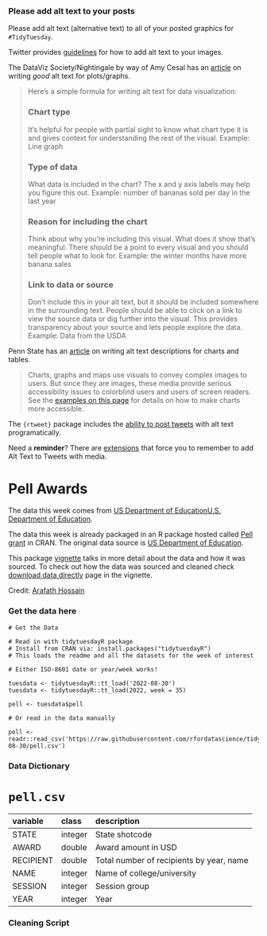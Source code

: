 ### Please add alt text to your posts

Please add alt text (alternative text) to all of your posted graphics for `#TidyTuesday`. 

Twitter provides [guidelines](https://help.twitter.com/en/using-twitter/picture-descriptions) for how to add alt text to your images.

The DataViz Society/Nightingale by way of Amy Cesal has an [article](https://medium.com/nightingale/writing-alt-text-for-data-visualization-2a218ef43f81) on writing _good_ alt text for plots/graphs.

> Here’s a simple formula for writing alt text for data visualization:
> ### Chart type
> It’s helpful for people with partial sight to know what chart type it is and gives context for understanding the rest of the visual.
> Example: Line graph
> ### Type of data
> What data is included in the chart? The x and y axis labels may help you figure this out.
> Example: number of bananas sold per day in the last year
> ### Reason for including the chart
> Think about why you’re including this visual. What does it show that’s meaningful. There should be a point to every visual and you should tell people what to look for.
> Example: the winter months have more banana sales
> ### Link to data or source
> Don’t include this in your alt text, but it should be included somewhere in the surrounding text. People should be able to click on a link to view the source data or dig further into the visual. This provides transparency about your source and lets people explore the data.
> Example: Data from the USDA

Penn State has an [article](https://accessibility.psu.edu/images/charts/) on writing alt text descriptions for charts and tables.

> Charts, graphs and maps use visuals to convey complex images to users. But since they are images, these media provide serious accessibility issues to colorblind users and users of screen readers. See the [examples on this page](https://accessibility.psu.edu/images/charts/) for details on how to make charts more accessible.

The `{rtweet}` package includes the [ability to post tweets](https://docs.ropensci.org/rtweet/reference/post_tweet.html) with alt text programatically.

Need a **reminder**? There are [extensions](https://chrome.google.com/webstore/detail/twitter-required-alt-text/fpjlpckbikddocimpfcgaldjghimjiik/related) that force you to remember to add Alt Text to Tweets with media.

# Pell Awards

The data this week comes from [US Department of EducationU.S. Department of Education](https://curious-joe.github.io/pell/articles/download.html).

The data this week is already packaged in an R package hosted called [Pell grant](https://www2.ed.gov/programs/fpg/index.html) in CRAN. The original data source is [US Department of Education](https://www2.ed.gov/finaid/prof/resources/data/pell-institution.html). 

This package [vignette](https://curious-joe.github.io/pell/articles/intro.html) talks in more detail about the data and how it was sourced. To check out how the data was sourced and cleaned check [download data directly](https://curious-joe.github.io/pell/articles/download.html) page in the vignette.

Credit: [Arafath Hossain](https://www.linkedin.com/in/arafath-hossain/)

### Get the data here

```{r}
# Get the Data

# Read in with tidytuesdayR package 
# Install from CRAN via: install.packages("tidytuesdayR")
# This loads the readme and all the datasets for the week of interest

# Either ISO-8601 date or year/week works!

tuesdata <- tidytuesdayR::tt_load('2022-08-30')
tuesdata <- tidytuesdayR::tt_load(2022, week = 35)

pell <- tuesdata$pell

# Or read in the data manually

pell <- readr::read_csv('https://raw.githubusercontent.com/rfordatascience/tidytuesday/master/data/2022/2022-08-30/pell.csv')

```
### Data Dictionary

# `pell.csv`

|variable  |class   |description |
|:---------|:-------|:-----------|
|STATE     |integer | State shotcode     |
|AWARD     |double  | Award amount in USD    |
|RECIPIENT |double  | Total number of recipients by year, name    |
|NAME      |integer | Name of college/university |
|SESSION   |integer | Session group    |
|YEAR      |integer | Year    |

### Cleaning Script

